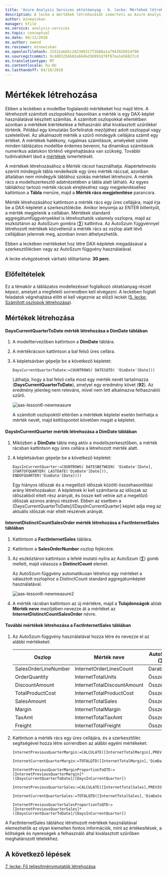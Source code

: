 ```yaml
---
title: 'Azure Analysis Services oktatóanyag - 6. lecke: Mértékek létrehozása | Microsoft Docs'
description: A lecke a mértékek létrehozását ismerteti az Azure Analysis Services oktatóprojektjében.
author: minewiskan
manager: kfile
ms.service: analysis-services
ms.topic: conceptual
ms.date: 04/12/2018
ms.author: owend
ms.reviewer: minewiskan
ms.openlocfilehash: 31531abb5c2d2309317f1b88a1a794392b914f90
ms.sourcegitcommit: 9cdd83256b82e664bd36991d78f87ea1e56827cd
ms.translationtype: MT
ms.contentlocale: hu-HU
ms.lasthandoff: 04/16/2018
---
```

# <a name="create-measures"></a>Mértékek létrehozása

Ebben a leckében a modellbe foglalandó mértékeket hoz majd létre. A létrehozott számított oszlopokhoz hasonlóan a mérték is egy DAX-képlet használatával készített számítás. A számított oszlopokkal ellentétben azonban a mértékek kiértékelése a felhasználó által kiválasztott *szűrőkkel* történik. Például egy kimutatás Sorfeliratok mezőjéhez adott oszloppal vagy szeletelővel. Az alkalmazott mérték a szűrő mindegyik cellájára számít egy értéket. A mértékek hatékony, rugalmas számítások, amelyeket szinte minden táblázatos modellbe érdemes bevenni, ha dinamikus számítások numerikus adatokon történő végrehajtására van szükség. További tudnivalókért lásd a [mértékek](https://docs.microsoft.com/sql/analysis-services/tabular-models/measures-ssas-tabular) ismertetését.
  
A mértékek létrehozásához a *Mérték rácsot* használhatja. Alapértelmezés szerint mindegyik tábla rendelkezik egy üres mérték ráccsal, azonban általában nem mindegyik táblához szokás mértéket létrehozni. A mérték rács a modellszerkesztő adatnézetében a tábla alatt látható. Az egyes táblákhoz tartozó mérték rácsok elrejtéséhez vagy megjelenítéséhez kattintson a **Tábla** menüre, majd a **Mérték rács megjelenítése** parancsra.  
  
Mérték létrehozásához kattintson a mérték rács egy üres cellájára, majd írja be a DAX-képletet a szerkesztőlécbe. Amikor lenyomja az ENTER billentyűt, a mérték megjelenik a cellában. Mértékek standard aggregátumfüggvényekkel is létrehozhatók valamely oszlopra, majd az eszköztáron az AutoSzum gombra (**∑**) kattintva. Az AutoSzum függvénnyel létrehozott mértékek közvetlenül a mérték rács az oszlop alatt lévő cellájában jelennek meg, azonban innen áthelyezhetők.  
  
Ebben a leckében mértékeket hoz létre DAX-képletek megadásával a szerkesztőlécben vagy az AutoSzum függvény használatával.  
  
A lecke elvégzésének várható időtartama: **30 perc**.  
  
## <a name="prerequisites"></a>Előfeltételek  
Ez a témakör a táblázatos modellezéssel foglalkozó oktatóanyag részét képezi, amelyet a megfelelő sorrendben kell elvégezni. A leckében foglalt feladatok végrehajtása előtt el kell végeznie az előző leckét ([5. lecke: Számított oszlopok létrehozása](../tutorials/aas-lesson-5-create-calculated-columns.md)).  
  
## <a name="create-measures"></a>Mértékek létrehozása  
  
#### <a name="to-create-a-dayscurrentquartertodate-measure-in-the-dimdate-table"></a>DaysCurrentQuarterToDate mérték létrehozása a DimDate táblában  
  
1.  A modelltervezőben kattintson a **DimDate** táblára.  
  
2.  A mértékrácson kattintson a bal felső üres cellára.  
  
3.  A képletsávban gépelje be a következő képletet:  
  
    ```
    DaysCurrentQuarterToDate:=COUNTROWS( DATESQTD( 'DimDate'[Date])) 
    ```
  
    Láthatja, hogy a bal felső cella most egy mérték nevét tartalmazza (**DaysCurrentQuarterToDate**), amelyet egy eredmény követ (**92**). Az eredmény jelenleg nem releváns, mivel nem lett alkalmazva felhasználói szűrő.
    
      ![aas-lesson6-newmeasure](../tutorials/media/aas-lesson6-newmeasure.png) 
    
    A számított oszlopoktól eltérően a mértékek képletei esetén beírhatja a mérték nevét, majd kettőspontot követően magát a képletet.

  
#### <a name="to-create-a-daysincurrentquarter-measure-in-the-dimdate-table"></a>DaysInCurrentQuarter mérték létrehozása a DimDate táblában  
  
1.  Miközben a **DimDate** tábla még aktív a modellszerkesztőben, a mérték rácsban kattintson egy üres cellára a létrehozott mérték alatt.  
  
2.  A képletsávban gépelje be a következő képletet:  
  
    ```
    DaysInCurrentQuarter:=COUNTROWS( DATESBETWEEN( 'DimDate'[Date], STARTOFQUARTER( LASTDATE('DimDate'[Date])), ENDOFQUARTER('DimDate'[Date])))
    ```
  
    Egy hiányos időszak és a megelőző időszak közötti összehasonlítási arány létrehozásakor. A képletnek ki kell számítania az időszak az időszakból eltelt rész arányát, és össze kell vetnie azt a megelőző időszak azonos arányú részével. Ebben az esetben a [DaysCurrentQuarterToDate]/[DaysInCurrentQuarter] képlet adja meg az aktuális időszak már eltelt részének arányát.  
  
#### <a name="to-create-an-internetdistinctcountsalesorder-measure-in-the-factinternetsales-table"></a>InternetDistinctCountSalesOrder mérték létrehozása a FactInternetSales táblában  
  
1.  Kattintson a **FactInternetSales** táblára.   
  
2.  Kattintson a **SalesOrderNumber** oszlop fejlécére.  
  
3.  Az eszköztáron kattintson a lefelé mutató nyílra az AutoSzum (**∑**) gomb mellett, majd válassza a **DistinctCount** elemet.  
  
    Az AutoSzum függvény automatikusan létrehoz egy mértéket a választott oszlophoz a DistinctCount standard aggregátumképlet használatával.  
    
       ![aas-lesson6-newmeasure2](../tutorials/media/aas-lesson6-newmeasure2.png)
  
4.  A mérték rácsban kattintson az új mértékre, majd a **Tulajdonságok** ablak **Mérték neve** mezőjében nevezze át a mértéket az **InternetDistinctCountSalesOrder** névre. 
 
  
#### <a name="to-create-additional-measures-in-the-factinternetsales-table"></a>További mértékek létrehozása a FactInternetSales táblában  
  
1.  Az AutoSzum függvény használatával hozza létre és nevezze el az alábbi mértékeket:  

    |Oszlop|Mérték neve|AutoSzum (∑)|Képlet|  
    |----------------|----------|-----------------|-----------|  
    |SalesOrderLineNumber|InternetOrderLinesCount|Darabszám|=DARAB2([SalesOrderLineNumber])|  
    |OrderQuantity|InternetTotalUnits|Összeg|=SZUM([OrderQuantity])|  
    |DiscountAmount|InternetTotalDiscountAmount|Összeg|=SZUM([DiscountAmount])|  
    |TotalProductCost|InternetTotalProductCost|Összeg|=SZUM([TotalProductCost])|  
    |SalesAmount|InternetTotalSales|Összeg|=SZUM([SalesAmount])|  
    |Margin|InternetTotalMargin|Összeg|=SZUM([Margin])|  
    |TaxAmt|InternetTotalTaxAmt|Összeg|=SZUM([TaxAmt])|  
    |Freight|InternetTotalFreight|Összeg|=SZUM([Freight])|  
  
2.  Kattintson a mérték rács egy üres cellájára, és a szerkesztőléc segítségével hozza létre sorrendben az alábbi egyéni mértékeket:  
  
      ```
      InternetPreviousQuarterMargin:=CALCULATE([InternetTotalMargin],PREVIOUSQUARTER('DimDate'[Date]))
      ```
      
      ```
      InternetCurrentQuarterMargin:=TOTALQTD([InternetTotalMargin],'DimDate'[Date])
      ```
  
      ```
      InternetPreviousQuarterMarginProportionToQTD:=[InternetPreviousQuarterMargin]*([DaysCurrentQuarterToDate]/[DaysInCurrentQuarter])
      ```
  
      ```
      InternetPreviousQuarterSales:=CALCULATE([InternetTotalSales],PREVIOUSQUARTER('DimDate'[Date]))
      ```
  
      ```
      InternetCurrentQuarterSales:=TOTALQTD([InternetTotalSales],'DimDate'[Date])
      ```
      
      ```
      InternetPreviousQuarterSalesProportionToQTD:=[InternetPreviousQuarterSales]*([DaysCurrentQuarterToDate]/[DaysInCurrentQuarter])
      ```
  
A FactInternetSales táblához létrehozott mértékek használatával elemezhetők az olyan kiemelten fontos információk, mint az értékesítések, a költségek és nyereségek a felhasználó által kiválasztott szűrőben meghatározott tételekhez.  
  
## <a name="whats-next"></a>A következő lépések
[7. lecke: Fő teljesítménymutatók létrehozása](../tutorials/aas-lesson-7-create-key-performance-indicators.md)  

  

